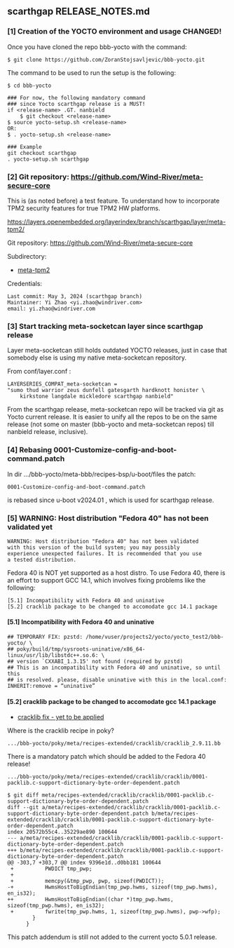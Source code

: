 ## scarthgap RELEASE_NOTES.md

### [1] Creation of the YOCTO environment and usage CHANGED!

Once you have cloned the repo bbb-yocto with the command:

	$ git clone https://github.com/ZoranStojsavljevic/bbb-yocto.git

The command to be used to run the setup is the following:

	$ cd bbb-yocto

	### For now, the following mandatory command
	### since Yocto scarthgap release is a MUST!
	if <release-name> .GT. nanbield
		$ git checkout <release-name>
	$ source yocto-setup.sh <release-name>
	OR:
	$ . yocto-setup.sh <release-name>

	### Example
	git checkout scarthgap
	. yocto-setup.sh scarthgap

### [2] Git repository: https://github.com/Wind-River/meta-secure-core

This is (as noted before) a test feature. To understand how to
incorporate TPM2 security features for true TPM2 HW platforms.

https://layers.openembedded.org/layerindex/branch/scarthgap/layer/meta-tpm2/

Git repository: https://github.com/Wind-River/meta-secure-core

Subdirectory:
* [meta-tpm2](https://github.com/Wind-River/meta-secure-core/tree/scarthgap/meta-tpm2)

Credentials:

	Last commit: May 3, 2024 (scarthgap branch)
	Maintainer: Yi Zhao <yi.zhao@windriver.com>
	email: yi.zhao@windriver.com

### [3] Start tracking meta-socketcan layer since scarthgap release

Layer meta-socketcan still holds outdated YOCTO releases, just
in case that somebody else is using my native meta-socketcan
repository.

From conf/layer.conf :

	LAYERSERIES_COMPAT_meta-socketcan =
	"sumo thud warrior zeus dunfell gatesgarth hardknott honister \
		kirkstone langdale mickledore scarthgap nanbield"

From the scarthgap release, meta-socketcan repo will be tracked
via git as Yocto current release. It is easier to unify all the
repos to be on the same release (not some on master (bbb-yocto
and meta-socketcan repos) till nanbield release, inclusive).

### [4] Rebasing 0001-Customize-config-and-boot-command.patch

In dir .../bbb-yocto/meta-bbb/recipes-bsp/u-boot/files the patch:

	0001-Customize-config-and-boot-command.patch

is rebased since u-boot v2024.01 , which is used for scarthgap release.

### [5] WARNING: Host distribution "Fedora 40" has not been validated yet

	WARNING: Host distribution "Fedora 40" has not been validated
	with this version of the build system; you may possibly
	experience unexpected failures. It is recommended that you use
	a tested distribution.

Fedora 40 is NOT yet supported as a host distro. To use Fedora
40, there is an effort to support GCC 14.1, which involves
fixing problems like the following:

	[5.1] Incompatibility with Fedora 40 and uninative
	[5.2] cracklib package to be changed to accomodate gcc 14.1 package

#### [5.1] Incompatibility with Fedora 40 and uninative

	## TEMPORARY FIX: pzstd: /home/vuser/projects2/yocto/yocto_test2/bbb-yocto/ \
	## poky/build/tmp/sysroots-uninative/x86_64-linux/usr/lib/libstdc++.so.6: \
	## version `CXXABI_1.3.15' not found (required by pzstd)
	## This is an incompatibility with Fedora 40 and uninative, so until this
	## is resolved. please, disable uninative with this in the local.conf:
	INHERIT:remove = “uninative”

#### [5.2] cracklib package to be changed to accomodate gcc 14.1 package

* [cracklib fix - yet to be applied](https://git.openembedded.org/openembedded-core/commit/?id=914128f6bd988cde278e087fb9457a0c70c7e5ec)

Where is the cracklib recipe in poky?

	.../bbb-yocto/poky/meta/recipes-extended/cracklib/cracklib_2.9.11.bb

There is a mandatory patch which should be added to the Fedora 40 release!

	.../bbb-yocto/poky/meta/recipes-extended/cracklib/cracklib/0001-packlib.c-support-dictionary-byte-order-dependent.patch

```
$ git diff meta/recipes-extended/cracklib/cracklib/0001-packlib.c-support-dictionary-byte-order-dependent.patch
diff --git a/meta/recipes-extended/cracklib/cracklib/0001-packlib.c-support-dictionary-byte-order-dependent.patch b/meta/recipes-extended/cracklib/cracklib/0001-packlib.c-support-dictionary-byte-order-dependent.patch
index 20572b55c4..35229ae890 100644
--- a/meta/recipes-extended/cracklib/cracklib/0001-packlib.c-support-dictionary-byte-order-dependent.patch
+++ b/meta/recipes-extended/cracklib/cracklib/0001-packlib.c-support-dictionary-byte-order-dependent.patch
@@ -303,7 +303,7 @@ index 9396e1d..d0bb181 100644
 +          PWDICT tmp_pwp;
 +
 +          memcpy(&tmp_pwp, pwp, sizeof(PWDICT));
-+          HwmsHostToBigEndian(tmp_pwp.hwms, sizeof(tmp_pwp.hwms), en_is32);
++          HwmsHostToBigEndian((char *)tmp_pwp.hwms, sizeof(tmp_pwp.hwms), en_is32);
 +          fwrite(tmp_pwp.hwms, 1, sizeof(tmp_pwp.hwms), pwp->wfp);
        }
      }
```
This patch addendum is still not added to the current yocto 5.0.1 release.
